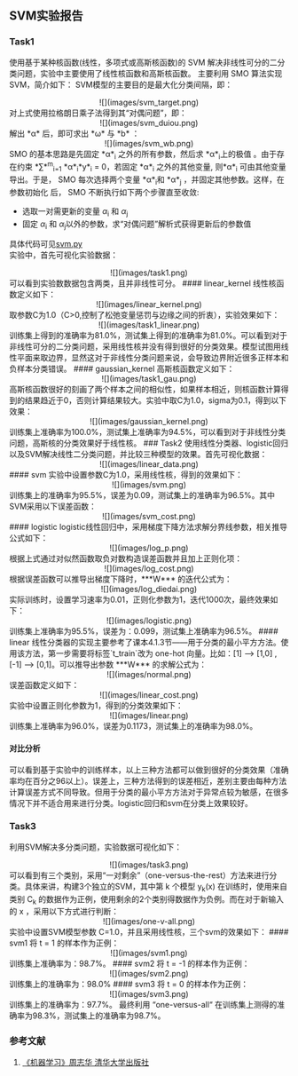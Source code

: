 ## SVM实验报告

### Task1  
使用基于某种核函数(线性，多项式或高斯核函数)的 SVM 解决非线性可分的二分类问题，实验中主要使用了线性核函数和高斯核函数。 主要利用 SMO 算法实现 SVM，简介如下：
SVM模型的主要目的是最大化分类间隔，即：
<div align=center>
	 ![](images/svm_target.png)
</div> 
对上式使用拉格朗日乘子法得到其“对偶问题”，即：
<div align=center>
	 ![](images/svm_duiou.png)
</div> 
解出 *α* 后，即可求出 *ω* 与 *b* ：
<div align=center>
	 ![](images/svm_wb.png)
</div> 
SMO 的基本思路是先固定 *α*<sub>i</sub> 之外的所有参数，然后求 *α*<sub>i</sub>上的极值 。由于存在约束 *∑*<sup>m</sup><sub>i=1</sub> *α*<sub>i</sub>*y*<sub>i</sub> = 0，若固定 *α*<sub>i</sub> 之外的其他变量, 则*α*<sub>i</sub> 可由其他变量导出。于是， SMO 每次选择两个变量 *α*<sub>i</sub>和 *α*<sub>j</sub> ，并固定其他参数。这样，在参数初始化
后， SMO 不断执行如下两个步骤直至收敛:  

* 选取一对需更新的变量 *α*<sub>i</sub> 和 *α*<sub>j</sub>
* 固定 *α*<sub>i</sub> 和 *α*<sub>j</sub>以外的参数，求“对偶问题”解析式获得更新后的参数值  

具体代码可见[svm.py](src/svm.py)  
实验中，首先可视化实验数据：  
<div align=center>
	 ![](images/task1.png)
</div> 
可以看到实验数数据包含两类，且并非线性可分。
#### linear_kernel  
线性核函数定义如下：
<div align=center>
	 ![](images/linear_kernel.png)
</div> 
取参数C为1.0（C>0,控制了松弛变量惩罚与边缘之间的折衷），实验效果如下：
<div align=center>
	 ![](images/task1_linear.png)
</div> 
训练集上得到的准确率为81.0%，测试集上得到的准确率为81.0%。可以看到对于非线性可分的二分类问题，采用线性核并没有得到很好的分类效果。模型试图用线性平面来取边界，显然这对于非线性分类问题来说，会导致边界附近很多正样本和负样本分类错误。
#### gaussian_kernel
高斯核函数定义如下：
<div align=center>
	 ![](images/task1_gau.png)
</div> 
高斯核函数很好的刻画了两个样本之间的相似性，如果样本相近，则核函数计算得到的结果趋近于0，否则计算结果较大。实验中取C为1.0，sigma为0.1，得到以下效果：
<div align=center>
	 ![](images/gaussian_kernel.png)
</div> 
训练集上准确率为100.0%，测试集上准确率为94.5%，可以看到对于非线性分类问题，高斯核的分类效果好于线性核。
### Task2 
使用线性分类器、logistic回归以及SVM解决线性二分类问题，并比较三种模型的效果。首先可视化数据：  
<div align=center>
	 ![](images/linear_data.png)
</div> 
#### svm  
实验中设置参数C为1.0，采用线性核，得到的效果如下：
<div align=center>
	 ![](images/svm.png)
</div>  
训练集上的准确率为95.5%，误差为0.09，测试集上的准确率为96.5%。其中SVM采用以下误差函数：  
<div align=center>
	 ![](images/svm_cost.png)
</div>  
#### logistic  
logistic线性回归中，采用梯度下降方法求解分界线参数，相关推导公式如下：
<div align=center>
	 ![](images/log_p.png)
</div>
根据上式通过对似然函数取负对数构造误差函数并且加上正则化项：
<div align=center>
	 ![](images/log_cost.png)
</div> 
根据误差函数可以推导出梯度下降时，***W*** 的迭代公式为：    
<div align=center>
	 ![](images/log_diedai.png)
</div>  
实际训练时，设置学习速率为0.01，正则化参数为1，迭代1000次，最终效果如下：
<div align=center>
	 ![](images/logistic.png)
</div> 
训练集上准确率为95.5%，误差为：0.099，测试集上准确率为96.5%。
#### linear  
线性分类器的实现主要参考了课本4.1.3节——用于分类的最小平方方法。使用该方法，第一步需要将标签`t_train`改为 one-hot 向量。比如：[1] --> [1,0] , [-1] --> [0,1]。可以推导出参数 ***W*** 的求解公式为：  
<div align=center>
	 ![](images/normal.png)
</div>   
误差函数定义如下：  
<div align=center>
	 ![](images/linear_cost.png)
</div>   
实验中设置正则化参数为1，得到的分类效果如下：  
<div align=center>
	 ![](images/linear.png)
</div>  
训练集上准确率为96.0%，误差为0.1173，测试集上的准确率为98.0%。 

#### 对比分析
可以看到基于实验中的训练样本，以上三种方法都可以做到很好的分类效果（准确率均在百分之96以上）。误差上，三种方法得到的误差相近，差别主要由每种方法计算误差方式不同导致。但用于分类的最小平方方法对于异常点较为敏感，在很多情况下并不适合用来进行分类。logistic回归和svm在分类上效果较好。
### Task3  
利用SVM解决多分类问题，实验数据可视化如下：  
<div align=center>
	 ![](images/task3.png)
</div>
可以看到有三个类别，采用“一对剩余”（one-versus-the-rest）方法来进行分类。具体来讲，构建3个独立的SVM，其中第 k 个模型 y<sub>k</sub>(x) 在训练时，使用来自类别 C<sub>k</sub> 的数据作为正例，使用剩余的2个类别得数据作为负例。而在对于新输入的 x ，采用以下方式进行判断：  
<div align=center>
	 ![](images/one-v-all.png)
</div>  
实验中设置SVM模型参数 C=1.0，并且采用线性核，三个svm的效果如下：  
#### svm1
将 t = 1 的样本作为正例：  
<div align=center>
	![](images/svm1.png)
</div>   
训练集上准确率为：98.7%。
#### svm2
将 t = -1 的样本作为正例：
<div align=center>
	 ![](images/svm2.png)
</div>
训练集上的准确率为：98.0%
#### svm3
将 t = 0 的样本作为正例：  
<div align=center>
	 ![](images/svm3.png)
</div>   
训练集上的准确率为：97.7%。  
最终利用 “one-versus-all“ 在训练集上测得的准确率为98.3%，测试集上的准确率为98.7%。

### 参考文献
1. [《机器学习》周志华 清华大学出版社](https://book.douban.com/subject/26708119/)